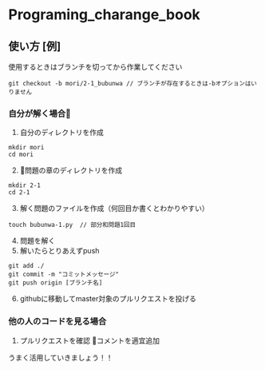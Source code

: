 # Programing_charange_book

## 使い方 [例]

使用するときはブランチを切ってから作業してください
```
git checkout -b mori/2-1_bubunwa // ブランチが存在するときは-bオプションはいりません
```
###  自分が解く場合
1. 自分のディレクトリを作成
```
mkdir mori
cd mori
```
2. 問題の章のディレクトリを作成
```
mkdir 2-1
cd 2-1
```
3. 解く問題のファイルを作成（何回目か書くとわかりやすい）
```
touch bubunwa-1.py  // 部分和問題1回目
```
4. 問題を解く
5. 解いたらとりあえずpush
```
git add ./
git commit -m "コミットメッセージ"
git push origin [ブランチ名]
```
6. githubに移動してmaster対象のプルリクエストを投げる

### 他の人のコードを見る場合

1. プルリクエストを確認
コメントを適宜追加


うまく活用していきましょう！！